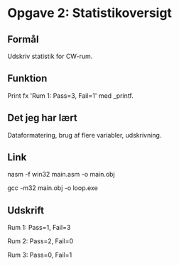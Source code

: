 # Opgave 2: Statistikoversigt

## Formål
Udskriv statistik for CW-rum.

## Funktion
Print fx 'Rum 1: Pass=3, Fail=1' med _printf.

## Det jeg har lært
Dataformatering, brug af flere variabler, udskrivning.

## Link
nasm -f win32 main.asm -o main.obj

gcc -m32 main.obj -o loop.exe

## Udskrift
Rum 1: Pass=1, Fail=3

Rum 2: Pass=2, Fail=0

Rum 3: Pass=0, Fail=1
